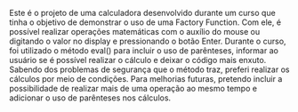 Este é o projeto de uma calculadora desenvolvido durante um curso que tinha o objetivo de demonstrar o uso de uma Factory Function. Com ele, é possível realizar operações matemáticas com o auxílio do mouse ou digitando o valor no display e pressionando o botão Enter. Durante o curso, foi utilizado o método eval() para incluir o uso de parênteses, informar ao usuário se é possível realizar o cálculo e deixar o código mais enxuto. Sabendo dos problemas de segurança que o método traz, preferi realizar os cálculos por meio de condições.
Para melhorias futuras, pretendo incluir a possibilidade de realizar mais de uma operação ao mesmo tempo e adicionar o uso de parênteses nos cálculos.
